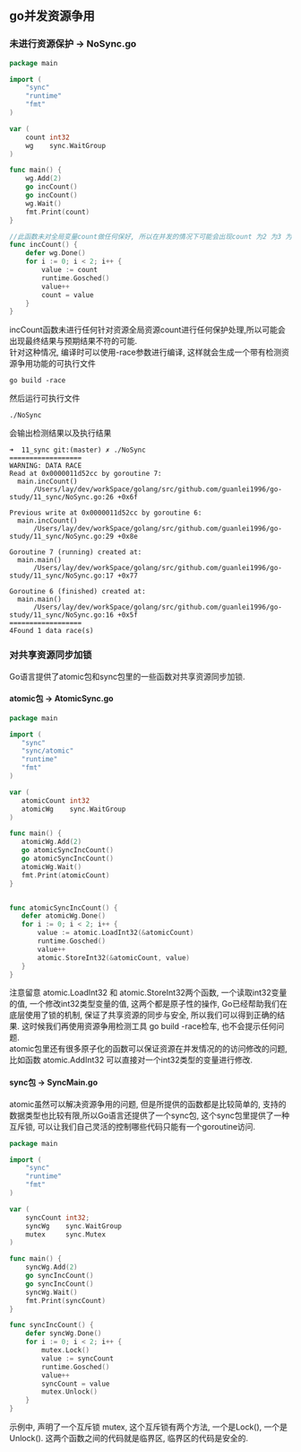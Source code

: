 ## go并发资源争用

### 未进行资源保护 -> NoSync.go
```go
package main

import (
	"sync"
	"runtime"
	"fmt"
)

var (
	count int32
	wg    sync.WaitGroup
)

func main() {
	wg.Add(2)
	go incCount()
	go incCount()
	wg.Wait()
	fmt.Print(count)
}

//此函数未对全局变量count做任何保好, 所以在并发的情况下可能会出现count 为2 为3 为4的可能
func incCount() {
	defer wg.Done()
	for i := 0; i < 2; i++ {
		value := count
		runtime.Gosched()
		value++
		count = value
	}
}

```
incCount函数未进行任何针对资源全局资源count进行任何保护处理,所以可能会出现最终结果与预期结果不符的可能.<br/>
针对这种情况, 编译时可以使用-race参数进行编译, 这样就会生成一个带有检测资源争用功能的可执行文件
```shell
go build -race
```
然后运行可执行文件
```shell
./NoSync
```
会输出检测结果以及执行结果
```shell
➜  11_sync git:(master) ✗ ./NoSync
==================
WARNING: DATA RACE
Read at 0x0000011d52cc by goroutine 7:
  main.incCount()
      /Users/lay/dev/workSpace/golang/src/github.com/guanlei1996/go-study/11_sync/NoSync.go:26 +0x6f

Previous write at 0x0000011d52cc by goroutine 6:
  main.incCount()
      /Users/lay/dev/workSpace/golang/src/github.com/guanlei1996/go-study/11_sync/NoSync.go:29 +0x8e

Goroutine 7 (running) created at:
  main.main()
      /Users/lay/dev/workSpace/golang/src/github.com/guanlei1996/go-study/11_sync/NoSync.go:17 +0x77

Goroutine 6 (finished) created at:
  main.main()
      /Users/lay/dev/workSpace/golang/src/github.com/guanlei1996/go-study/11_sync/NoSync.go:16 +0x5f
==================
4Found 1 data race(s)

```

### 对共享资源同步加锁
Go语言提供了atomic包和sync包里的一些函数对共享资源同步加锁.
#### atomic包 -> AtomicSync.go
 ```go
package main

import (
	"sync"
	"sync/atomic"
	"runtime"
	"fmt"
)

var (
	atomicCount int32
	atomicWg    sync.WaitGroup
)

func main() {
	atomicWg.Add(2)
	go atomicSyncIncCount()
	go atomicSyncIncCount()
	atomicWg.Wait()
	fmt.Print(atomicCount)
}


func atomicSyncIncCount() {
	defer atomicWg.Done()
	for i := 0; i < 2; i++ {
		value := atomic.LoadInt32(&atomicCount)
		runtime.Gosched()
		value++
		atomic.StoreInt32(&atomicCount, value)
	}
}

```
注意留意 atomic.LoadInt32 和 atomic.StoreInt32两个函数, 一个读取int32变量的值, 一个修改int32类型变量的值,
这两个都是原子性的操作, Go已经帮助我们在底层使用了锁的机制, 保证了共享资源的同步与安全, 所以我们可以得到正确的结果.
这时候我们再使用资源争用检测工具 go build -race检车, 也不会提示任何问题.<br/>
atomic包里还有很多原子化的函数可以保证资源在并发情况的的访问修改的问题, 比如函数
atomic.AddInt32 可以直接对一个int32类型的变量进行修改.

#### sync包 -> SyncMain.go
atomic虽然可以解决资源争用的问题, 但是所提供的函数都是比较简单的, 支持的数据类型也比较有限,所以Go语言还提供了一个sync包,
这个sync包里提供了一种互斥锁, 可以让我们自己灵活的控制哪些代码只能有一个goroutine访问.
```go
package main

import (
	"sync"
	"runtime"
	"fmt"
)

var (
	syncCount int32;
	syncWg    sync.WaitGroup
	mutex     sync.Mutex
)

func main() {
	syncWg.Add(2)
	go syncIncCount()
	go syncIncCount()
	syncWg.Wait()
	fmt.Print(syncCount)
}

func syncIncCount() {
	defer syncWg.Done()
	for i := 0; i < 2; i++ {
		mutex.Lock()
		value := syncCount
		runtime.Gosched()
		value++
		syncCount = value
		mutex.Unlock()
	}
}

```
示例中, 声明了一个互斥锁 mutex, 这个互斥锁有两个方法, 一个是Lock(), 一个是Unlock().
这两个函数之间的代码就是临界区, 临界区的代码是安全的.